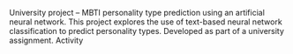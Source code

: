 University project – MBTI personality type prediction using an artificial neural network. This project explores the use of text-based neural network classification to predict personality types. Developed as part of a university assignment.
Activity
